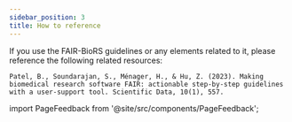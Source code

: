 ```yaml
---
sidebar_position: 3
title: How to reference
---
```


If you use the FAIR-BioRS guidelines or any elements related to it, please reference the following related resources:

```
Patel, B., Soundarajan, S., Ménager, H., & Hu, Z. (2023). Making biomedical research software FAIR: actionable step-by-step guidelines with a user-support tool. Scientific Data, 10(1), 557.
```

import PageFeedback from '@site/src/components/PageFeedback';

<PageFeedback />
